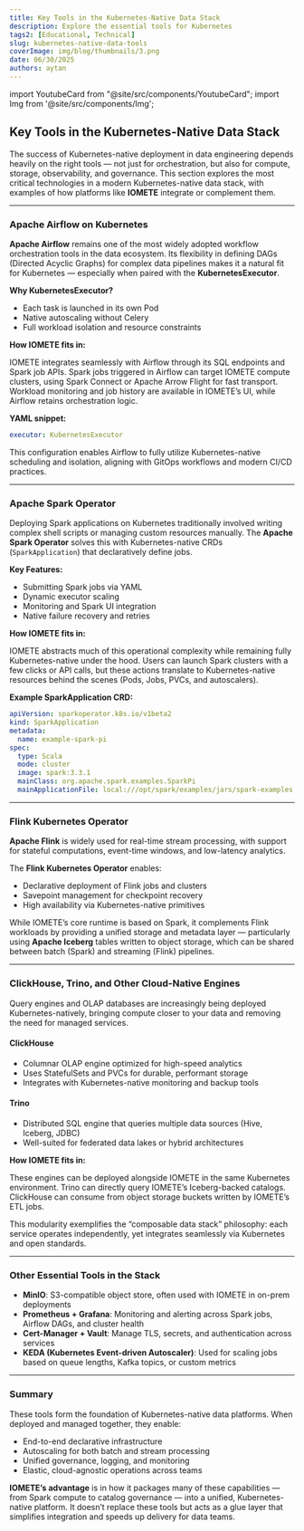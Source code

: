 ```yaml
---
title: Key Tools in the Kubernetes-Native Data Stack
description: Explore the essential tools for Kubernetes 
tags2: [Educational, Technical]
slug: kubernetes-native-data-tools
coverImage: img/blog/thumbnails/3.png
date: 06/30/2025
authors: aytan
---
```


import YoutubeCard from "@site/src/components/YoutubeCard";
import Img from '@site/src/components/Img';


## **Key Tools in the Kubernetes-Native Data Stack**

The success of Kubernetes-native deployment in data engineering depends heavily on the right tools — not just for orchestration, but also for compute, storage, observability, and governance. This section explores the most critical technologies in a modern Kubernetes-native data stack, with examples of how platforms like **IOMETE** integrate or complement them.

---

### **Apache Airflow on Kubernetes**

**Apache Airflow** remains one of the most widely adopted workflow orchestration tools in the data ecosystem. Its flexibility in defining DAGs (Directed Acyclic Graphs) for complex data pipelines makes it a natural fit for Kubernetes — especially when paired with the **KubernetesExecutor**.

**Why KubernetesExecutor?**

- Each task is launched in its own Pod  
- Native autoscaling without Celery  
- Full workload isolation and resource constraints

**How IOMETE fits in:**

IOMETE integrates seamlessly with Airflow through its SQL endpoints and Spark job APIs. Spark jobs triggered in Airflow can target IOMETE compute clusters, using Spark Connect or Apache Arrow Flight for fast transport. Workload monitoring and job history are available in IOMETE’s UI, while Airflow retains orchestration logic.

**YAML snippet:**

```yaml
executor: KubernetesExecutor
```

This configuration enables Airflow to fully utilize Kubernetes-native scheduling and isolation, aligning with GitOps workflows and modern CI/CD practices.

---

### **Apache Spark Operator**

Deploying Spark applications on Kubernetes traditionally involved writing complex shell scripts or managing custom resources manually. The **Apache Spark Operator** solves this with Kubernetes-native CRDs (`SparkApplication`) that declaratively define jobs.

**Key Features:**

- Submitting Spark jobs via YAML  
- Dynamic executor scaling  
- Monitoring and Spark UI integration  
- Native failure recovery and retries

**How IOMETE fits in:**

IOMETE abstracts much of this operational complexity while remaining fully Kubernetes-native under the hood. Users can launch Spark clusters with a few clicks or API calls, but these actions translate to Kubernetes-native resources behind the scenes (Pods, Jobs, PVCs, and autoscalers).

**Example SparkApplication CRD:**

```yaml
apiVersion: sparkoperator.k8s.io/v1beta2
kind: SparkApplication
metadata:
  name: example-spark-pi
spec:
  type: Scala
  mode: cluster
  image: spark:3.3.1
  mainClass: org.apache.spark.examples.SparkPi
  mainApplicationFile: local:///opt/spark/examples/jars/spark-examples.jar
```

---

### **Flink Kubernetes Operator**

**Apache Flink** is widely used for real-time stream processing, with support for stateful computations, event-time windows, and low-latency analytics.

The **Flink Kubernetes Operator** enables:

- Declarative deployment of Flink jobs and clusters  
- Savepoint management for checkpoint recovery  
- High availability via Kubernetes-native primitives

While IOMETE’s core runtime is based on Spark, it complements Flink workloads by providing a unified storage and metadata layer — particularly using **Apache Iceberg** tables written to object storage, which can be shared between batch (Spark) and streaming (Flink) pipelines.

---

### **ClickHouse, Trino, and Other Cloud-Native Engines**

Query engines and OLAP databases are increasingly being deployed Kubernetes-natively, bringing compute closer to your data and removing the need for managed services.

#### **ClickHouse**

- Columnar OLAP engine optimized for high-speed analytics  
- Uses StatefulSets and PVCs for durable, performant storage  
- Integrates with Kubernetes-native monitoring and backup tools

#### **Trino**

- Distributed SQL engine that queries multiple data sources (Hive, Iceberg, JDBC)  
- Well-suited for federated data lakes or hybrid architectures

**How IOMETE fits in:**

These engines can be deployed alongside IOMETE in the same Kubernetes environment. Trino can directly query IOMETE’s Iceberg-backed catalogs. ClickHouse can consume from object storage buckets written by IOMETE’s ETL jobs.

This modularity exemplifies the “composable data stack” philosophy: each service operates independently, yet integrates seamlessly via Kubernetes and open standards.

---

### **Other Essential Tools in the Stack**

- **MinIO**: S3-compatible object store, often used with IOMETE in on-prem deployments  
- **Prometheus + Grafana**: Monitoring and alerting across Spark jobs, Airflow DAGs, and cluster health  
- **Cert-Manager + Vault**: Manage TLS, secrets, and authentication across services  
- **KEDA (Kubernetes Event-driven Autoscaler)**: Used for scaling jobs based on queue lengths, Kafka topics, or custom metrics

---

### **Summary**

These tools form the foundation of Kubernetes-native data platforms. When deployed and managed together, they enable:

- End-to-end declarative infrastructure  
- Autoscaling for both batch and stream processing  
- Unified governance, logging, and monitoring  
- Elastic, cloud-agnostic operations across teams

**IOMETE’s advantage** is in how it packages many of these capabilities — from Spark compute to catalog governance — into a unified, Kubernetes-native platform. It doesn’t replace these tools but acts as a glue layer that simplifies integration and speeds up delivery for data teams.